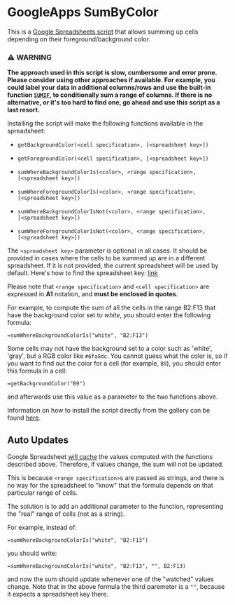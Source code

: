GoogleApps SumByColor
=====================

This is a [Google Spreadsheets script](https://developers.google.com/apps-script/) that allows summing up cells depending on their foreground/background color.

### :warning: WARNING

**The approach used in this script is slow, cumbersome and error prone. Please consider using other approaches if available. For example, you could label your data in additional columns/rows and use the built-in function [`SUMIF`](https://support.google.com/docs/answer/3093583?hl=en), to conditionally sum a range of columns.
If there is no alternative, or it's too hard to find one, go ahead and use this script as a last resort.**

Installing the script will make the following functions available in the spreadsheet:

* `getBackgroundColor(<cell specification>, [<spreadsheet key>])`
* `getForegroundColor(<cell specification>, [<spreadsheet key>])`

* `sumWhereBackgroundColorIs(<color>, <range specification>, [<spreadsheet key>])`
* `sumWhereForegroundColorIs(<color>, <range specification>, [<spreadsheet key>])`
* `sumWhereBackgroundColorIsNot(<color>, <range specification>, [<spreadsheet key>])`
* `sumWhereForegroundColorIsNot(<color>, <range specification>, [<spreadsheet key>])`

The `<spreadsheet key>` parameter is optional in all cases. It should be provided in cases where the cells to be summed up are in a different spreadsheet. If it is not provided, the current spreadsheet will be used by default. Here's how to find the spreadsheet key: [link](http://www.coolheadtech.com/blog/use-data-from-other-google-spreadsheets)

Please note that `<range specification>` and `<cell specification>` are expressed in **A1** notation, and **must be enclosed in quotes**.

For example, to compute the sum of all the cells in the range B2:F13 that have the background color set to *white*, you should enter the following formula:

    =sumWhereBackgroundColorIs("white", "B2:F13")

Some cells may not have the background set to a color such as 'white', 'gray', but a RGB color like `#6fa8dc`. You cannot guess what the color is, so if you want to find out the color for a cell (for example, `B9`), you should enter this formula in a cell:

    =getBackgroundColor("B9")

and afterwards use this value as a parameter to the two functions above.

Information on how to install the script directly from the gallery can be found [here](http://webapps.stackexchange.com/a/25847/12705).


Auto Updates
------------

Google Spreadsheet [will cache](http://stackoverflow.com/a/9023954/390819) the values computed with the functions described above. Therefore, if values change, the sum will not be updated.

This is because `<range specification>`s are passed as strings, and there is no way for the spreadsheet to "know" that the formula depends on that particular range of cells.

The solution is to add an additional parameter to the function, representing the "real" range of cells (not as a string).

For example, instead of:

    =sumWhereBackgroundColorIs("white", "B2:F13")
    
you should write:

    =sumWhereBackgroundColorIs("white", "B2:F13", "", B2:F13)

and now the sum should update whenever one of the "watched" values change. Note that in the above formula the third paremeter is a `""`, because it expects a spreadsheet key there.

